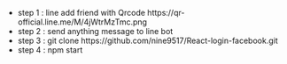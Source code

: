 
<ul>
<li>step 1 : line add friend with Qrcode https://qr-official.line.me/M/4jWtrMzTmc.png</li>
<li>step 2 : send anything message to line bot</li>
<li>step 3 : git clone https://github.com/nine9517/React-login-facebook.git</li>
<li>step 4 : npm start</li>
</ul>
